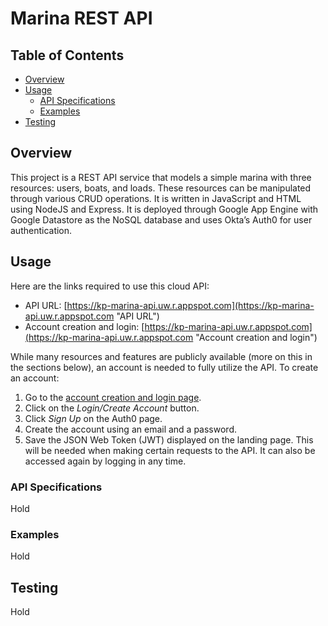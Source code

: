 # Marina REST API

## Table of Contents
- [Overview](#overview "Overview")
- [Usage](#usage "Usage")
  - [API Specifications](#specs "API Specifications")
  - [Examples](#examples "Examples")
- [Testing](#testing "Testing")

## Overview <a name="overview"></a>
This project is a REST API service that models a simple marina with three resources: users, boats, and loads. These resources can be manipulated through various CRUD operations. It is written in JavaScript and HTML using NodeJS and Express. It is deployed through Google App Engine with Google Datastore as the NoSQL database and uses Okta’s Auth0 for user authentication.

## Usage <a name="usage"></a>
Here are the links required to use this cloud API:
- API URL: [https://kp-marina-api.uw.r.appspot.com](https://kp-marina-api.uw.r.appspot.com "API URL")
- Account creation and login: [https://kp-marina-api.uw.r.appspot.com](https://kp-marina-api.uw.r.appspot.com "Account creation and login")

While many resources and features are publicly available (more on this in the sections below), an account is needed to fully utilize the API. To create an account:
1. Go to the [account creation and login page](https://kp-marina-api.uw.r.appspot.com "Account creation and login").
2. Click on the _Login/Create Account_ button.
3. Click _Sign Up_ on the Auth0 page.
4. Create the account using an email and a password.
5. Save the JSON Web Token (JWT) displayed on the landing page. This will be needed when making certain requests to the API. It can also be accessed again by logging in any time.

### API Specifications <a name="specs"></a>
Hold

### Examples <a name="examples"></a>
Hold

## Testing <a name="testing"></a>
Hold
